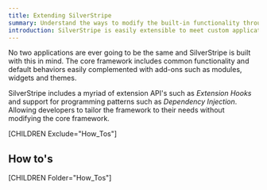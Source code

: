```yaml
---
title: Extending SilverStripe
summary: Understand the ways to modify the built-in functionality through Extensions, Subclassing and Dependency Injection.
introduction: SilverStripe is easily extensible to meet custom application requirements. This guide covers the wide range of API's to modify built-in functionality and make your own code easily extensible.
---
```

No two applications are ever going to be the same and SilverStripe is built with this in mind. The core framework 
includes common functionality and default behaviors easily complemented with add-ons such as modules, widgets and 
themes. 

SilverStripe includes a myriad of extension API's such as *Extension Hooks* and support for programming patterns 
such as *Dependency Injection*. Allowing developers to tailor the framework to their needs without modifying the core 
framework.

[CHILDREN Exclude="How_Tos"]

## How to's

[CHILDREN Folder="How_Tos"]
